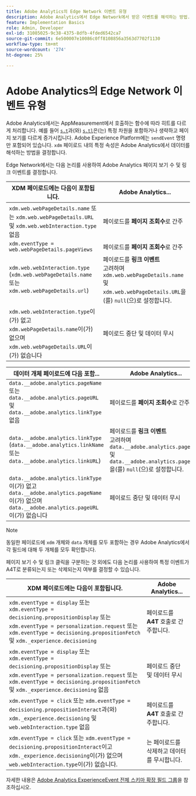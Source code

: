 ```yaml
---
title: Adobe Analytics의 Edge Network 이벤트 유형
description: Adobe Analytics에서 Edge Network에서 받은 이벤트를 해석하는 방법.
feature: Implementation Basics
role: Admin, Developer
exl-id: 31085025-9c38-4375-8dfb-4fded6542ca7
source-git-commit: 6e500007e10086c0ff8108856a3563d7702f1130
workflow-type: tm+mt
source-wordcount: '274'
ht-degree: 25%

---
```


# Adobe Analytics의 Edge Network 이벤트 유형

Adobe Analytics에서는 AppMeasurement에서 호출하는 함수에 따라 히트를 다르게 처리합니다. 예를 들어 [`s.t`](/help/implement/vars/functions/t-method.md)과(와) [`s.tl`](/help/implement/vars/functions/tl-method.md)은(는) 특정 차원을 포함하거나 생략하고 페이지 보기를 다르게 증가시킵니다. Adobe Experience Platform에는 `sendEvent` 명령만 포함되어 있습니다. `xdm` 페이로드 내의 특정 속성은 Adobe Analytics에서 데이터를 해석하는 방법을 결정합니다.

Edge Network에서는 다음 논리를 사용하여 Adobe Analytics 페이지 보기 수 및 링크 이벤트를 결정합니다.

| XDM 페이로드에는 다음이 포함됩니다. | Adobe Analytics... |
|---|---|
| `xdm.web.webPageDetails.name` 또는 `xdm.web.webPageDetails.URL` 및 `xdm.web.webInteraction.type` 없음 | 페이로드를 **페이지 조회수**&#x200B;로 간주 |
| `xdm.eventType = web.webPageDetails.pageViews` | 페이로드를 **페이지 조회수**&#x200B;로 간주 |
| `xdm.web.webInteraction.type` (`xdm.web.webPageDetails.name` 또는 `xdm.web.webPageDetails.url`) | 페이로드를 **링크 이벤트** <br/>고려하며 `xdm.web.webPageDetails.name` 및 `xdm.web.webPageDetails.URL`을(를) `null`(으)로 설정합니다. |
| `xdm.web.webInteraction.type`이(가) 없고 `xdm.webPageDetails.name`이(가) 없으며 `xdm.web.webPageDetails.URL`이(가) 없습니다 | 페이로드 중단 및 데이터 무시 |

| 데이터 개체 페이로드에 다음 포함... | Adobe Analytics... |
|---|---|
| `data.__adobe.analytics.pageName` 또는 `data.__adobe.analytics.pageURL` 및 `data.__adobe.analytics.linkType` 없음 | 페이로드를 **페이지 조회수**&#x200B;로 간주 |
| `data.__adobe.analytics.linkType` (`data.__adobe.analytics.linkName` 또는 `data.__adobe.analytics.linkURL`) | 페이로드를 **링크 이벤트** <br/>고려하며 `data.__adobe.analytics.pageName` 및 `data.__adobe.analytics.pageURL`을(를) `null`(으)로 설정합니다. |
| `data.__adobe.analytics.linkType`이(가) 없고 `data.__adobe.analytics.pageName`이(가) 없으며 `data.__adobe.analytics.pageURL`이(가) 없습니다 | 페이로드 중단 및 데이터 무시 |

>[!NOTE]
>
>동일한 페이로드에 `xdm` 개체와 `data` 개체를 모두 포함하는 경우 Adobe Analytics에서 각 필드에 대해 두 개체를 모두 확인합니다.

페이지 보기 수 및 링크 클릭을 구분하는 것 외에도 다음 논리를 사용하여 특정 이벤트가 A4T로 분류되는지 또는 삭제되는지 여부를 결정할 수 있습니다.

| XDM 페이로드에는 다음이 포함됩니다. | Adobe Analytics... |
|---|---|
| `xdm.eventType = display` 또는 <br/>`xdm.eventType = decisioning.propositionDisplay` 또는 <br/>`xdm.eventType = personalization.request` 또는 <br/>`xdm.eventType = decisioning.propositionFetch` 및 `xdm._experience.decisioning` | 페이로드를 **A4T** 호출로 간주합니다. |
| `xdm.eventType = display` 또는 <br/>`xdm.eventType = decisioning.propositionDisplay` 또는 <br/>`xdm.eventType = personalization.request` 또는 <br/>`xdm.eventType = decisioning.propositionFetch` 및 `xdm._experience.decisioning` 없음 | 페이로드 중단 및 데이터 무시 |
| `xdm.eventType = click` 또는 `xdm.eventType = decisioning.propositionInteract`과(와) `xdm._experience.decisioning` 및 `web.webInteraction.type` 없음 | 페이로드를 **A4T** 호출로 간주합니다. |
| `xdm.eventType = click` 또는 `xdm.eventType = decisioning.propositionInteract`이고 `xdm._experience.decisioning`이(가) 없으며 `web.webInteraction.type`이(가) 없습니다. | 는 페이로드를 삭제하고 데이터를 무시합니다. |

자세한 내용은 [Adobe Analytics ExperienceEvent 전체 스키마 확장 필드 그룹](https://experienceleague.adobe.com/ko/docs/experience-platform/xdm/field-groups/event/analytics-full-extension)을 참조하십시오.
